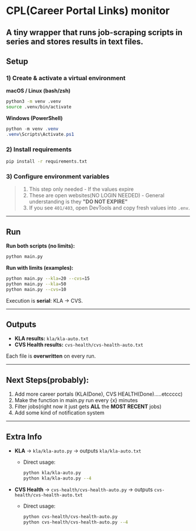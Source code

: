 # CPL(Career Portal Links) monitor

A tiny wrapper that runs job-scraping scripts **in series** and stores results in text files.
---

## Setup

### 1) Create & activate a virtual environment

**macOS / Linux (bash/zsh)**
```bash
python3 -m venv .venv
source .venv/bin/activate
```

**Windows (PowerShell)**
```powershell
python -m venv .venv
.venv\Scripts\Activate.ps1
```

### 2) Install requirements
```bash
pip install -r requirements.txt
```

### 3) Configure environment variables

>1. This step only needed - If the values expire
>2. These are open websites(NO LOGIN NEEDED) - General understanding is they **"DO NOT EXPIRE"** 
>3. If you see `401/403`, open DevTools and copy fresh values into `.env`.

---

## Run

**Run both scripts (no limits):**
```bash
python main.py
```

**Run with limits (examples):**
```bash
python main.py --kla=20 --cvs=15
python main.py --kla=50
python main.py --cvs=10
```

Execution is **serial**: KLA → CVS.

---

## Outputs

- **KLA results:** `kla/kla-auto.txt`  
- **CVS Health results:** `cvs-health/cvs-health-auto.txt`

Each file is **overwritten** on every run.

---

## Next Steps(probably): 
1. Add more career portals (KLA(Done), CVS HEALTH(Done).....etccccc)
2. Make the function in main.py run every {x} minutes
3. Filter jobs(right now it just gets **ALL** the **MOST RECENT** jobs)
4. Add some kind of notification system

---

## Extra Info


- **KLA** → `kla/kla-auto.py` → outputs `kla/kla-auto.txt`  
  - Direct usage:
    ```bash
    python kla/kla-auto.py
    python kla/kla-auto.py --4
    ```

- **CVS Health** → `cvs-health/cvs-health-auto.py` → outputs `cvs-health/cvs-health-auto.txt`  
  - Direct usage:
    ```bash
    python cvs-health/cvs-health-auto.py
    python cvs-health/cvs-health-auto.py --4
    ```


